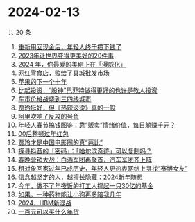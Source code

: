 # 2024-02-13

共 20 条

<!-- BEGIN 36KR -->
<!-- 最后更新时间 2024-02-13 01:03:15 +0800 -->
1. [重新用回现金后，年轻人终于攒下钱了](https://36kr.com/p/2638214326829320)
1. [2023年让世界变得更美好的20件事](https://36kr.com/p/2595419029961352)
1. [2024 年，你最爱的美剧正在「漫威化」](https://36kr.com/p/2643595027087619)
1. [网红零食店，败给了县城批发市场](https://36kr.com/p/2645178206060807)
1. [苹果的下一个十年](https://36kr.com/p/2644008982085896)
1. [比起投资，“股神”巴菲特做得更好的也许是教人投资](https://36kr.com/p/2643598170799233)
1. [车市价格战烧到三四线城市](https://36kr.com/p/2643777185512582)
1. [贾玲挺好，但《热辣滚烫》真的一般](https://36kr.com/p/2643551118033160)
1. [阿里吹响了反攻的号角](https://36kr.com/p/2644916622770433)
1. [年轻人春节搞钱图鉴：靠“贩卖”情绪价值，每日躺赚千元？](https://36kr.com/p/2645017390153991)
1. [00后整顿过年红包](https://36kr.com/p/2644804528963848)
1. [贾玲才是中国电影圈的真“芭比”](https://36kr.com/p/2644836935762185)
1. [探寻抖音的「密码」：「哈尔滨奇迹」可以复制吗？](https://36kr.com/p/2642804181449856)
1. [春晚营销大战：白酒军团再聚首，汽车军团齐上阵](https://36kr.com/p/2643721348727048)
1. [租对象回家过年已成历史，年轻人更热衷网络上寻找“赛博女友”](https://36kr.com/p/2643826190061063)
1. [信念越坚定的人，越擅长隐藏：2024新年随想](https://36kr.com/p/2644098393571586)
1. [今年，做不了年夜饭的打工人撑起一只30亿的基金](https://36kr.com/p/2643517600104705)
1. [如果，一种药物能让小狗再多陪我几年](https://36kr.com/p/2643833342934153)
1. [2024，HBM新混战](https://36kr.com/p/2644803329866888)
1. [一百元可以买什么年货](https://36kr.com/p/2643592833956999)
<!-- END 36KR -->